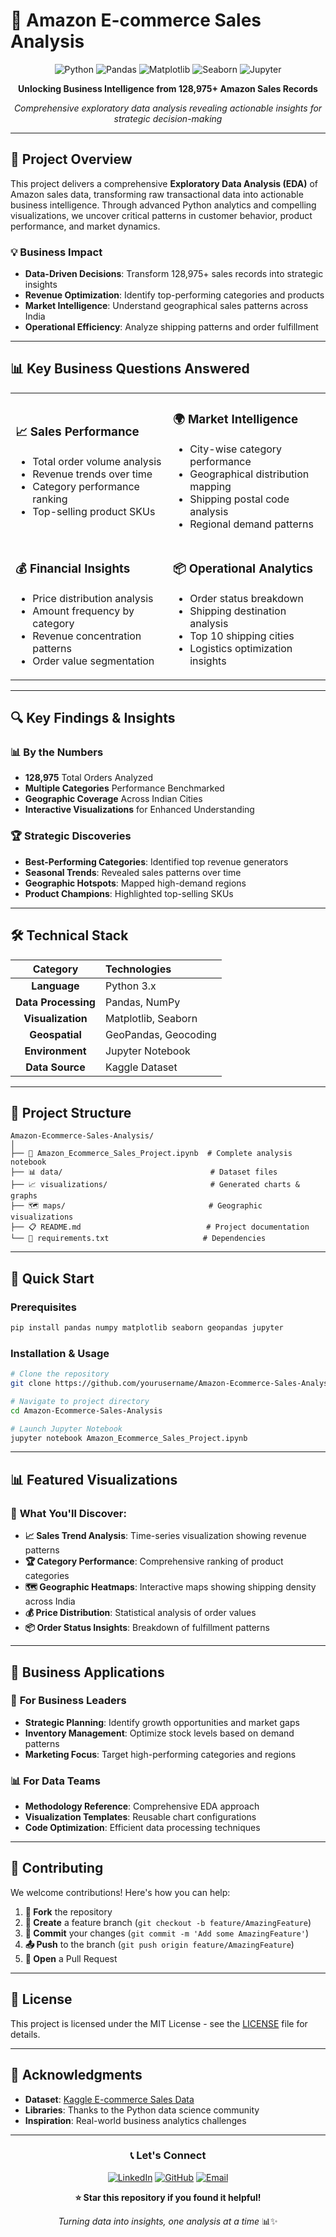 # 🚀 Amazon E-commerce Sales Analysis

<div align="center">

![Python](https://img.shields.io/badge/Python-3776AB?style=for-the-badge&logo=python&logoColor=white)
![Pandas](https://img.shields.io/badge/Pandas-150458?style=for-the-badge&logo=pandas&logoColor=white)
![Matplotlib](https://img.shields.io/badge/Matplotlib-11557c?style=for-the-badge&logo=python&logoColor=white)
![Seaborn](https://img.shields.io/badge/Seaborn-3776AB?style=for-the-badge&logo=python&logoColor=white)
![Jupyter](https://img.shields.io/badge/Jupyter-F37626?style=for-the-badge&logo=jupyter&logoColor=white)

**Unlocking Business Intelligence from 128,975+ Amazon Sales Records**

*Comprehensive exploratory data analysis revealing actionable insights for strategic decision-making*

</div>

---

## 🎯 Project Overview

This project delivers a comprehensive **Exploratory Data Analysis (EDA)** of Amazon sales data, transforming raw transactional data into actionable business intelligence. Through advanced Python analytics and compelling visualizations, we uncover critical patterns in customer behavior, product performance, and market dynamics.

### 💡 Business Impact
- **Data-Driven Decisions**: Transform 128,975+ sales records into strategic insights
- **Revenue Optimization**: Identify top-performing categories and products
- **Market Intelligence**: Understand geographical sales patterns across India
- **Operational Efficiency**: Analyze shipping patterns and order fulfillment

---

## 📊 Key Business Questions Answered

<table>
<tr>
<td width="50%">

### 📈 **Sales Performance**
- Total order volume analysis
- Revenue trends over time
- Category performance ranking
- Top-selling product SKUs

</td>
<td width="50%">

### 🌍 **Market Intelligence**
- City-wise category performance
- Geographical distribution mapping
- Shipping postal code analysis
- Regional demand patterns

</td>
</tr>
<tr>
<td width="50%">

### 💰 **Financial Insights**
- Price distribution analysis
- Amount frequency by category
- Revenue concentration patterns
- Order value segmentation

</td>
<td width="50%">

### 📦 **Operational Analytics**
- Order status breakdown
- Shipping destination analysis
- Top 10 shipping cities
- Logistics optimization insights

</td>
</tr>
</table>

---

## 🔍 Key Findings & Insights

### 📊 **By the Numbers**
- **128,975** Total Orders Analyzed
- **Multiple Categories** Performance Benchmarked
- **Geographic Coverage** Across Indian Cities
- **Interactive Visualizations** for Enhanced Understanding

### 🏆 **Strategic Discoveries**
- **Best-Performing Categories**: Identified top revenue generators
- **Seasonal Trends**: Revealed sales patterns over time
- **Geographic Hotspots**: Mapped high-demand regions
- **Product Champions**: Highlighted top-selling SKUs

---

## 🛠️ Technical Stack

<div align="center">

| **Category** | **Technologies** |
|:------------:|:-----------------|
| **Language** | Python 3.x |
| **Data Processing** | Pandas, NumPy |
| **Visualization** | Matplotlib, Seaborn |
| **Geospatial** | GeoPandas, Geocoding |
| **Environment** | Jupyter Notebook |
| **Data Source** | Kaggle Dataset |

</div>

---

## 📁 Project Structure

```
Amazon-Ecommerce-Sales-Analysis/
│
├── 📓 Amazon_Ecommerce_Sales_Project.ipynb  # Complete analysis notebook
├── 📊 data/                                 # Dataset files
├── 📈 visualizations/                       # Generated charts & graphs
├── 🗺️ maps/                                # Geographic visualizations
├── 📋 README.md                            # Project documentation
└── 📝 requirements.txt                     # Dependencies
```

---

## 🚀 Quick Start

### Prerequisites
```bash
pip install pandas numpy matplotlib seaborn geopandas jupyter
```

### Installation & Usage
```bash
# Clone the repository
git clone https://github.com/yourusername/Amazon-Ecommerce-Sales-Analysis.git

# Navigate to project directory
cd Amazon-Ecommerce-Sales-Analysis

# Launch Jupyter Notebook
jupyter notebook Amazon_Ecommerce_Sales_Project.ipynb
```

---

## 📊 Featured Visualizations

### 🎨 **What You'll Discover:**
- **📈 Sales Trend Analysis**: Time-series visualization showing revenue patterns
- **🏆 Category Performance**: Comprehensive ranking of product categories
- **🗺️ Geographic Heatmaps**: Interactive maps showing shipping density across India
- **💰 Price Distribution**: Statistical analysis of order values
- **📦 Order Status Insights**: Breakdown of fulfillment patterns

---

## 💼 Business Applications

### 🎯 **For Business Leaders**
- **Strategic Planning**: Identify growth opportunities and market gaps
- **Inventory Management**: Optimize stock levels based on demand patterns
- **Marketing Focus**: Target high-performing categories and regions

### 📊 **For Data Teams**
- **Methodology Reference**: Comprehensive EDA approach
- **Visualization Templates**: Reusable chart configurations
- **Code Optimization**: Efficient data processing techniques

---

## 🤝 Contributing

We welcome contributions! Here's how you can help:

1. **🍴 Fork** the repository
2. **🌿 Create** a feature branch (`git checkout -b feature/AmazingFeature`)
3. **💾 Commit** your changes (`git commit -m 'Add some AmazingFeature'`)
4. **📤 Push** to the branch (`git push origin feature/AmazingFeature`)
5. **🔄 Open** a Pull Request

---

## 📄 License

This project is licensed under the MIT License - see the [LICENSE](LICENSE) file for details.

---

## 🙏 Acknowledgments

- **Dataset**: [Kaggle E-commerce Sales Data](https://www.kaggle.com/datasets/thedevastator/unlock-profits-with-e-commerce-sales-data)
- **Libraries**: Thanks to the Python data science community
- **Inspiration**: Real-world business analytics challenges

---

<div align="center">

### 📞 **Let's Connect**

[![LinkedIn](https://img.shields.io/badge/LinkedIn-0077B5?style=for-the-badge&logo=linkedin&logoColor=white)](https://www.linkedin.com/in/nish27/)
[![GitHub](https://img.shields.io/badge/GitHub-100000?style=for-the-badge&logo=github&logoColor=white)](https://github.com/iNish27)
[![Email](https://img.shields.io/badge/Email-D14836?style=for-the-badge&logo=gmail&logoColor=white)](Nish.sh27@gmail.com)

**⭐ Star this repository if you found it helpful!**

*Turning data into insights, one analysis at a time* 📊✨

</div>
